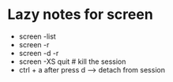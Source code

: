 # Lazy notes for screen

- screen -list
- screen -r 
- screen -d -r <id>
- screen -XS <session-id> quit # kill the session
- ctrl + a after press d --> detach from session